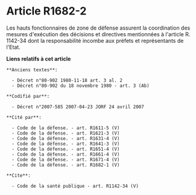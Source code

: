 # Article R1682-2

Les hauts fonctionnaires de zone de défense assurent la coordination des mesures d'exécution des décisions et directives
mentionnées à l'article R. 1142-34 dont la responsabilité incombe aux préfets et représentants de l'Etat.

**Liens relatifs à cet article**

	**Anciens textes**:

	  - Décret n°80-902 1980-11-18 art. 3 al. 2
	  - Décret n°80-902 du 18 novembre 1980 - art. 3 (Ab)

	**Codifié par**:

	  - Décret n°2007-585 2007-04-23 JORF 24 avril 2007

	**Cité par**:

	  - Code de la défense. - art. R1611-5 (V)
	  - Code de la défense. - art. R1621-3 (V)
	  - Code de la défense. - art. R1631-4 (V)
	  - Code de la défense. - art. R1641-3 (V)
	  - Code de la défense. - art. R1651-4 (V)
	  - Code de la défense. - art. R1661-4 (V)
	  - Code de la défense. - art. R1671-4 (V)
	  - Code de la défense. - art. R1682-1 (V)

	**Cite**:

	  - Code de la santé publique - art. R1142-34 (V)
